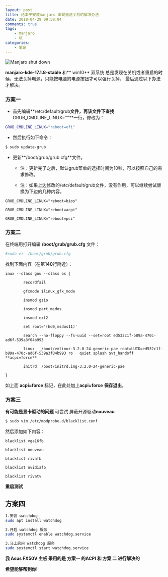 ```yaml
---
layout: post
title: 给本子安装manjaro 出现无法关机的解决办法
date: 2018-04-29 09:59:04
comments: true
tags:
    - Manjaro
    - 坑
categories:
    - 笔记
---
```


![Manjaro shut down](https://s1.ax1x.com/2018/10/12/iNkAZ6.png)

**manjaro-kde-17.1.8-stable** 和** win10** 双系统 总是发现在关机或者重启的时候，无法关掉电源，只能按电脑的电源按钮才可以强行关掉， 最后通过以下办法才解决。

<!-- more -->

### 方案一

* 首先编辑**/etc/default/grub**文件，再该文件下查找**GRUB_CMDLINE_LINUX=""**一行，修改为：
```bash
GRUB_CMDLINE_LINUX="reboot=efi"
```

* 然后执行如下命令：
```bash
$ sudo update-grub
```
* 更新**/boot/grub/grub.cfg**文件。

    * 注：更新完了之后，默认grub菜单的选择时间为10秒，可以按照自己的需求修改。

    * 注：如果上边修改的/etc/default/grub文件，没有作用，可以继续尝试替换为下边的几种内容。

```
GRUB_CMDLINE_LINUX="reboot=bios"

GRUB_CMDLINE_LINUX="reboot=acpi"

GRUB_CMDLINE_LINUX="reboot=pci"
```

### 方案二
在终端用打开编辑 **/boot/grub/grub.cfg** 文件：

```bash
#sudo vi  /boot/grub/grub.cfg
```
找到下面内容（在第**140**行附近）：

 
```
inux --class gnu --class os {

        recordfail

        gfxmode $linux_gfx_mode

        insmod gzio

        insmod part_msdos

        insmod ext2

        set root='(hd0,msdos11)'

        search --no-floppy --fs-uuid --set=root ed532c1f-b89a-470c-ad6f-539a3f04b993

        linux   /boot/vmlinuz-3.2.0-24-generic-pae root=UUID=ed532c1f-b89a-470c-ad6f-539a3f04b993 ro   quiet splash $vt_handoff **acpi=force**

        initrd  /boot/initrd.img-3.2.0-24-generic-pae

}
```

如上面 **acpi=force** 标记，在此处加上**acpi=force** **保存退出**。

### 方案三 

**有可能是显卡驱动的问题**
可尝试 屏蔽开源驱动**nouveau**

```bash
$ sudo vim /etc/modprobe.d/blacklist.conf
```
然后添加如下内容：
```
blacklist vga16fb

blacklist nouveau

blacklist rivafb

blacklist nvidiafb

blacklist rivatv
```
**重启测试**

## 方案四

```bash
1.安装 watchdog
sudo apt install watchdog

2.开启 watchdog 服务
sudo systemctl enable watchdog.service

3.马上启用 watchdog 服务
sudo systemctl start watchdog.service
```

**我 Asus FX50V 主板 采用的是 方案一 的ACPI 和 方案 二 进行解决的**

**希望能够帮到你!**
